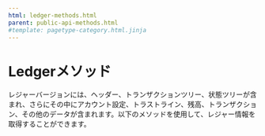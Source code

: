 ```yaml
---
html: ledger-methods.html
parent: public-api-methods.html
#template: pagetype-category.html.jinja
---
```

# Ledgerメソッド

レジャーバージョンには、ヘッダー、トランザクションツリー、状態ツリーが含まれ、さらにその中にアカウント設定、トラストライン、残高、トランザクション、その他のデータが含まれます。以下のメソッドを使用して、レジャー情報を取得することができます。
